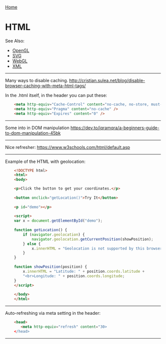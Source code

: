 [Home](Readme.md)
# HTML

See Also:

- [OpenGL](OpenGL.md)
- [SVG](SVG.md)
- [WebGL](WebGL.md)
- [XML](XML.md)

---

Many ways to disable caching.
http://cristian.sulea.net/blog/disable-browser-caching-with-meta-html-tags/

In the .html itself, in the header you can put these:

```html
    <meta http-equiv="Cache-Control" content="no-cache, no-store, must-revalidate" />
    <meta http-equiv="Pragma" content="no-cache" />
    <meta http-equiv="Expires" content="0" />
```

---

Some into in DOM manipulation
https://dev.to/iqramqra/a-beginners-guide-to-dom-manipulation-45bk

---

Nice refresher:
https://www.w3schools.com/html/default.asp

---

Example of the HTML with geolocation:

```html
    <!DOCTYPE html>
    <html>
    <body>

    <p>Click the button to get your coordinates.</p>
    
    <button onclick="getLocation()">Try It</button>
    
    <p id="demo"></p>
    
    <script>
    var x = document.getElementById("demo");
    
    function getLocation() {
        if (navigator.geolocation) {
            navigator.geolocation.getCurrentPosition(showPosition);
        } else { 
            x.innerHTML = "Geolocation is not supported by this browser.";
        }
    }
    
    function showPosition(position) {
        x.innerHTML = "Latitude: " + position.coords.latitude + 
        "<br>Longitude: " + position.coords.longitude;
    }
    </script>
    
    </body>
    </html>
```

---

Auto-refreshing via meta setting in the header:

```html
    <head>
       <meta http-equiv="refresh" content="30>
    </head>
```
---

